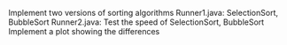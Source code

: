Implement two versions of sorting algorithms
Runner1.java: SelectionSort, BubbleSort
Runner2.java: Test the speed of SelectionSort, BubbleSort
Implement a plot showing the differences
